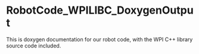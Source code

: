 # RobotCode_WPILIBC_DoxygenOutput
This is doxygen documentation for our robot code, with the WPI C++ library source code included.
